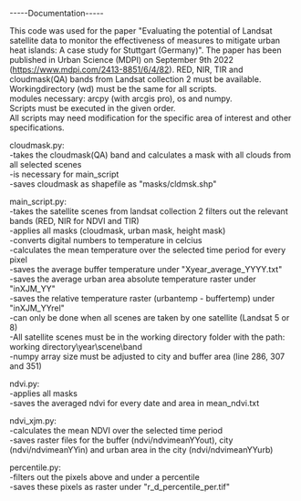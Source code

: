 -----Documentation-----


This code was used for the paper "Evaluating the potential of Landsat satellite data to monitor the effectiveness of measures to mitigate urban heat islands: A case study for Stuttgart (Germany)". The paper has been published in Urban Science (MDPI) on September 9th 2022 (https://www.mdpi.com/2413-8851/6/4/82).
RED, NIR, TIR and cloudmask(QA) bands from Landsat collection 2 must be available.  
Workingdirectory (wd) must be the same for all scripts.  
modules necessary: arcpy (with arcgis pro), os and numpy.  
Scripts must be executed in the given order.  
All scripts may need modification for the specific area of interest and other specifications.  

cloudmask.py:  
-takes the cloudmask(QA) band and calculates a mask with all clouds from all selected scenes  
-is necessary for main_script  
-saves cloudmask as shapefile as "masks/cldmsk.shp"  
  
main_script.py:  
-takes the satellite scenes from landsat collection 2 filters out the relevant bands (RED, NIR for NDVI and TIR)  
-applies all masks (cloudmask, urban mask, height mask)  
-converts digital numbers to temperature in celcius  
-calculates the mean temperature over the selected time period for every pixel  
-saves the average buffer temperature under "Xyear_average_YYYY.txt"   
-saves the average urban area absolute temperature raster under "inXJM_YY"  
-saves the relative temperature raster (urbantemp - buffertemp) under "inXJM_YYrel"  
-can only be done when all scenes are taken by one satellite (Landsat 5 or 8)  
-All satellite scenes must be in the working directory folder with the path:   
 working directory\year\scene\band  
-numpy array size must be adjusted to city and buffer area (line 286, 307 and 351)   

ndvi.py:  
-applies all masks  
-saves the averaged ndvi for every date and area in mean_ndvi.txt  
  
ndvi_xjm.py:  
-calculates the mean NDVI over the selected time period  
-saves raster files for the buffer (ndvi/ndvimeanYYout), city (ndvi/ndvimeanYYin) and urban area in the city (ndvi/ndvimeanYYurb)  
  
percentile.py:  
-filters out the pixels above and under a percentile  
-saves these pixels as raster under "r_d_percentile_per.tif"  
